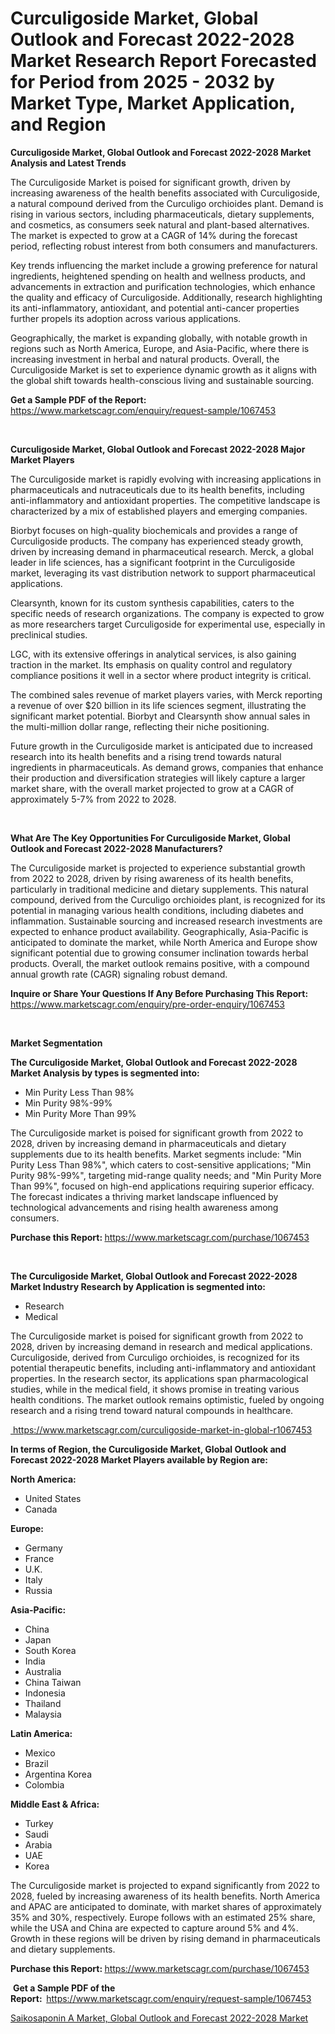 <p><h1>Curculigoside Market, Global Outlook and Forecast 2022-2028 Market Research Report Forecasted for Period from 2025 -  2032 by Market Type, Market Application, and Region</h1></p><p><strong>Curculigoside Market, Global Outlook and Forecast 2022-2028 Market Analysis and Latest Trends</strong></p>
<p><p>The Curculigoside Market is poised for significant growth, driven by increasing awareness of the health benefits associated with Curculigoside, a natural compound derived from the Curculigo orchioides plant. Demand is rising in various sectors, including pharmaceuticals, dietary supplements, and cosmetics, as consumers seek natural and plant-based alternatives. The market is expected to grow at a CAGR of 14% during the forecast period, reflecting robust interest from both consumers and manufacturers.</p><p>Key trends influencing the market include a growing preference for natural ingredients, heightened spending on health and wellness products, and advancements in extraction and purification technologies, which enhance the quality and efficacy of Curculigoside. Additionally, research highlighting its anti-inflammatory, antioxidant, and potential anti-cancer properties further propels its adoption across various applications.</p><p>Geographically, the market is expanding globally, with notable growth in regions such as North America, Europe, and Asia-Pacific, where there is increasing investment in herbal and natural products. Overall, the Curculigoside Market is set to experience dynamic growth as it aligns with the global shift towards health-conscious living and sustainable sourcing.</p></p>
<p><strong>Get a Sample PDF of the Report:&nbsp;</strong> <a href="https://www.marketscagr.com/enquiry/request-sample/1067453?utm_campaign=2452&utm_medium=2&utm_source=Github&utm_content=ia&utm_term=21032025&utm_id=curculigoside-market-global-outlook-and-forecast-2022-2028">https://www.marketscagr.com/enquiry/request-sample/1067453</a></p>
<p>&nbsp;</p>
<p><strong>Curculigoside Market, Global Outlook and Forecast 2022-2028 Major Market Players</strong></p>
<p><p>The Curculigoside market is rapidly evolving with increasing applications in pharmaceuticals and nutraceuticals due to its health benefits, including anti-inflammatory and antioxidant properties. The competitive landscape is characterized by a mix of established players and emerging companies.</p><p>Biorbyt focuses on high-quality biochemicals and provides a range of Curculigoside products. The company has experienced steady growth, driven by increasing demand in pharmaceutical research. Merck, a global leader in life sciences, has a significant footprint in the Curculigoside market, leveraging its vast distribution network to support pharmaceutical applications.</p><p>Clearsynth, known for its custom synthesis capabilities, caters to the specific needs of research organizations. The company is expected to grow as more researchers target Curculigoside for experimental use, especially in preclinical studies.</p><p>LGC, with its extensive offerings in analytical services, is also gaining traction in the market. Its emphasis on quality control and regulatory compliance positions it well in a sector where product integrity is critical.</p><p>The combined sales revenue of market players varies, with Merck reporting a revenue of over $20 billion in its life sciences segment, illustrating the significant market potential. Biorbyt and Clearsynth show annual sales in the multi-million dollar range, reflecting their niche positioning.</p><p>Future growth in the Curculigoside market is anticipated due to increased research into its health benefits and a rising trend towards natural ingredients in pharmaceuticals. As demand grows, companies that enhance their production and diversification strategies will likely capture a larger market share, with the overall market projected to grow at a CAGR of approximately 5-7% from 2022 to 2028.</p></p>
<p>&nbsp;</p>
<p><strong>What Are The Key Opportunities For Curculigoside Market, Global Outlook and Forecast 2022-2028 Manufacturers?</strong></p>
<p><p>The Curculigoside market is projected to experience substantial growth from 2022 to 2028, driven by rising awareness of its health benefits, particularly in traditional medicine and dietary supplements. This natural compound, derived from the Curculigo orchioides plant, is recognized for its potential in managing various health conditions, including diabetes and inflammation. Sustainable sourcing and increased research investments are expected to enhance product availability. Geographically, Asia-Pacific is anticipated to dominate the market, while North America and Europe show significant potential due to growing consumer inclination towards herbal products. Overall, the market outlook remains positive, with a compound annual growth rate (CAGR) signaling robust demand.</p></p>
<p><strong>Inquire or Share Your Questions If Any Before Purchasing This Report:</strong> <a href="https://www.marketscagr.com/enquiry/pre-order-enquiry/1067453?utm_campaign=2452&utm_medium=2&utm_source=Github&utm_content=ia&utm_term=21032025&utm_id=curculigoside-market-global-outlook-and-forecast-2022-2028">https://www.marketscagr.com/enquiry/pre-order-enquiry/1067453</a></p>
<p>&nbsp;</p>
<p><strong>Market Segmentation</strong></p>
<p><strong>The Curculigoside Market, Global Outlook and Forecast 2022-2028 Market Analysis by types is segmented into:</strong></p>
<p><ul><li>Min Purity Less Than 98%</li><li>Min Purity 98%-99%</li><li>Min Purity More Than 99%</li></ul></p>
<p><p>The Curculigoside market is poised for significant growth from 2022 to 2028, driven by increasing demand in pharmaceuticals and dietary supplements due to its health benefits. Market segments include: "Min Purity Less Than 98%", which caters to cost-sensitive applications; "Min Purity 98%-99%", targeting mid-range quality needs; and "Min Purity More Than 99%", focused on high-end applications requiring superior efficacy. The forecast indicates a thriving market landscape influenced by technological advancements and rising health awareness among consumers.</p></p>
<p><strong>Purchase this Report:&nbsp;</strong><a href="https://www.marketscagr.com/purchase/1067453?utm_campaign=2452&utm_medium=2&utm_source=Github&utm_content=ia&utm_term=21032025&utm_id=curculigoside-market-global-outlook-and-forecast-2022-2028">https://www.marketscagr.com/purchase/1067453</a></p>
<p>&nbsp;</p>
<p><strong>The Curculigoside Market, Global Outlook and Forecast 2022-2028 Market Industry Research by Application is segmented into:</strong></p>
<p><ul><li>Research</li><li>Medical</li></ul></p>
<p><p>The Curculigoside market is poised for significant growth from 2022 to 2028, driven by increasing demand in research and medical applications. Curculigoside, derived from Curculigo orchioides, is recognized for its potential therapeutic benefits, including anti-inflammatory and antioxidant properties. In the research sector, its applications span pharmacological studies, while in the medical field, it shows promise in treating various health conditions. The market outlook remains optimistic, fueled by ongoing research and a rising trend toward natural compounds in healthcare.</p></p>
<p><a href="https://www.marketscagr.com/curculigoside-market-in-global-r1067453?utm_campaign=2452&utm_medium=2&utm_source=Github&utm_content=ia&utm_term=21032025&utm_id=curculigoside-market-global-outlook-and-forecast-2022-2028">&nbsp;https://www.marketscagr.com/curculigoside-market-in-global-r1067453</a></p>
<p><strong>In terms of Region, the Curculigoside Market, Global Outlook and Forecast 2022-2028 Market Players available by Region are:</strong></p>
<p>
    <p> <strong> North America: </strong>
        <ul>
            <li>United States</li>
            <li>Canada</li>
        </ul>
        </p> 
    <p> <strong> Europe: </strong>
        <ul>
            <li>Germany</li>
            <li>France</li>
            <li>U.K.</li>
            <li>Italy</li>
            <li>Russia</li>
        </ul>
        </p> 
    <p> <strong> Asia-Pacific: </strong>
        <ul>
            <li>China</li>
            <li>Japan</li>
            <li>South Korea</li>
            <li>India</li>
            <li>Australia</li>
            <li>China Taiwan</li>
            <li>Indonesia</li>
            <li>Thailand</li>
            <li>Malaysia</li>
        </ul>
        </p> 
    <p> <strong> Latin America: </strong>
        <ul>
            <li>Mexico</li>
            <li>Brazil</li>
            <li>Argentina Korea</li>
            <li>Colombia</li>
        </ul>
        </p> 
    <p> <strong> Middle East & Africa: </strong>
        <ul>
            <li>Turkey</li>
            <li>Saudi</li>
            <li>Arabia</li>
            <li>UAE</li>
            <li>Korea</li>
        </ul>
    </p>
    </p>
<p><p>The Curculigoside market is projected to expand significantly from 2022 to 2028, fueled by increasing awareness of its health benefits. North America and APAC are anticipated to dominate, with market shares of approximately 35% and 30%, respectively. Europe follows with an estimated 25% share, while the USA and China are expected to capture around 5% and 4%. Growth in these regions will be driven by rising demand in pharmaceuticals and dietary supplements.</p></p>
<p><strong>Purchase this Report: </strong><a href="https://www.marketscagr.com/purchase/1067453?utm_campaign=2452&utm_medium=2&utm_source=Github&utm_content=ia&utm_term=21032025&utm_id=curculigoside-market-global-outlook-and-forecast-2022-2028">https://www.marketscagr.com/purchase/1067453</a></p>
<p>&nbsp;<strong>Get a Sample PDF of the Report:&nbsp;&nbsp;</strong><a href="https://www.marketscagr.com/enquiry/request-sample/1067453?utm_campaign=2452&utm_medium=2&utm_source=Github&utm_content=ia&utm_term=21032025&utm_id=curculigoside-market-global-outlook-and-forecast-2022-2028">https://www.marketscagr.com/enquiry/request-sample/1067453</a></p>
<p><strong></strong></p>
<p><p><a href="https://github.com/skerretflossie9297/Market-Research-Report-List-1/blob/main/saikosaponin-a-market-global-outlook-and-forecast-2022-2028-market.md?utm_campaign=2452&utm_medium=2&utm_source=Github&utm_content=ia&utm_term=21032025&utm_id=curculigoside-market-global-outlook-and-forecast-2022-2028">Saikosaponin A Market, Global Outlook and Forecast 2022-2028 Market</a></p></p>